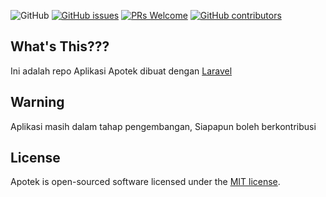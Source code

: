 
![GitHub](https://img.shields.io/github/license/mashape/apistatus.svg?style=popout)
[![GitHub issues](https://img.shields.io/github/issues/Naereen/StrapDown.js.svg)](https://GitHub.com/hungryDev39/Apotek/issues/)
[![PRs Welcome](https://img.shields.io/badge/PRs-welcome-brightgreen.svg?style=popout)](http://makeapullrequest.com)
[![GitHub contributors](https://img.shields.io/github/contributors/Naereen/StrapDown.js.svg)](https://GitHub.com/hungryDev39/Apotek/graphs/contributors/)


## What's This???
Ini adalah repo Aplikasi Apotek dibuat dengan [Laravel](https://laravel.com)

## Warning

Aplikasi masih dalam tahap pengembangan, Siapapun boleh berkontribusi

## License

Apotek is open-sourced software licensed under the [MIT license](https://opensource.org/licenses/MIT).
